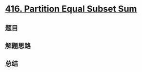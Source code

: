 # [416. Partition Equal Subset Sum](https://leetcode.com/problems/partition-equal-subset-sum/)

## 题目


## 解题思路


## 总结


